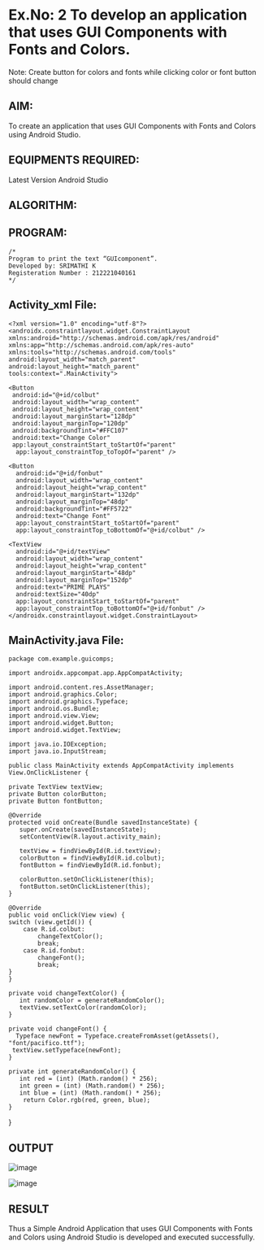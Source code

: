 # Ex.No: 2 To develop an application that uses GUI Components with Fonts and Colors. 
Note: Create button for colors and fonts while clicking color or font button should change 


## AIM:

To create an application that uses GUI Components with Fonts and Colors using Android Studio.

## EQUIPMENTS REQUIRED:

Latest Version Android Studio

## ALGORITHM:


## PROGRAM:
```
/*
Program to print the text “GUIcomponent”.
Developed by: SRIMATHI K
Registeration Number : 212221040161
*/
```

## Activity_xml File:

    <?xml version="1.0" encoding="utf-8"?>
    <androidx.constraintlayout.widget.ConstraintLayout xmlns:android="http://schemas.android.com/apk/res/android"
    xmlns:app="http://schemas.android.com/apk/res-auto"
    xmlns:tools="http://schemas.android.com/tools"
    android:layout_width="match_parent"
    android:layout_height="match_parent"
    tools:context=".MainActivity">

    <Button
     android:id="@+id/colbut"
     android:layout_width="wrap_content"
     android:layout_height="wrap_content"
     android:layout_marginStart="128dp"
     android:layout_marginTop="120dp"
     android:backgroundTint="#FFC107"
     android:text="Change Color"
     app:layout_constraintStart_toStartOf="parent"
      app:layout_constraintTop_toTopOf="parent" />

    <Button
      android:id="@+id/fonbut"
      android:layout_width="wrap_content"
      android:layout_height="wrap_content"
      android:layout_marginStart="132dp"
      android:layout_marginTop="48dp"
      android:backgroundTint="#FF5722"
      android:text="Change Font"
      app:layout_constraintStart_toStartOf="parent"
      app:layout_constraintTop_toBottomOf="@+id/colbut" />

    <TextView
      android:id="@+id/textView"
      android:layout_width="wrap_content"
      android:layout_height="wrap_content"
      android:layout_marginStart="48dp"
      android:layout_marginTop="152dp"
      android:text="PRIME PLAYS"
      android:textSize="40dp"
      app:layout_constraintStart_toStartOf="parent"
      app:layout_constraintTop_toBottomOf="@+id/fonbut" />
    </androidx.constraintlayout.widget.ConstraintLayout>
    
    
 ## MainActivity.java File:

    package com.example.guicomps;

    import androidx.appcompat.app.AppCompatActivity;

    import android.content.res.AssetManager;
    import android.graphics.Color;
    import android.graphics.Typeface;
    import android.os.Bundle;
    import android.view.View;
    import android.widget.Button;
    import android.widget.TextView;

    import java.io.IOException;
    import java.io.InputStream;

    public class MainActivity extends AppCompatActivity implements View.OnClickListener {
 
    private TextView textView;
    private Button colorButton;
    private Button fontButton;

    @Override
    protected void onCreate(Bundle savedInstanceState) {
       super.onCreate(savedInstanceState);
       setContentView(R.layout.activity_main);

       textView = findViewById(R.id.textView);
       colorButton = findViewById(R.id.colbut);
       fontButton = findViewById(R.id.fonbut);

       colorButton.setOnClickListener(this);
       fontButton.setOnClickListener(this);
    }

    @Override
    public void onClick(View view) {
    switch (view.getId()) {
        case R.id.colbut:
            changeTextColor();
            break;
        case R.id.fonbut:
            changeFont();
            break;
    }
    }

    private void changeTextColor() {
       int randomColor = generateRandomColor();
       textView.setTextColor(randomColor);
    }

    private void changeFont() {
      Typeface newFont = Typeface.createFromAsset(getAssets(), "font/pacifico.ttf");
     textView.setTypeface(newFont);
    }

    private int generateRandomColor() {
       int red = (int) (Math.random() * 256);
       int green = (int) (Math.random() * 256);
       int blue = (int) (Math.random() * 256);
        return Color.rgb(red, green, blue);
    }
   }

## OUTPUT

![image](https://github.com/madhi43/Mobile-Application-Development/assets/103943383/23495b81-cf96-4a83-8fd2-8abd9df62a09)

![image](https://github.com/madhi43/Mobile-Application-Development/assets/103943383/89e9912f-5da6-4b14-8516-313a8bf33c5f)




## RESULT
Thus a Simple Android Application that uses GUI Components with Fonts and Colors using Android Studio is developed and executed successfully.


